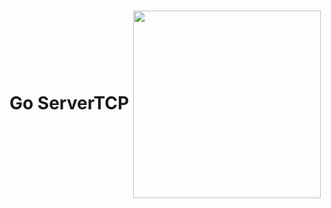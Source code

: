 # Go ServerTCP <img align="center" width="300px" src="https://hackernoon.com/hn-images/1*JfSp7LWmVE1nj15IrxWSWQ.png">


